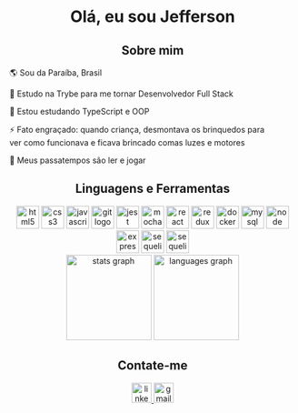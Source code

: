 <h1 align="center">Olá, eu sou Jefferson</h1>

<h2 align="center">Sobre mim</h2>

<p>🌎 Sou da Paraíba, Brasil</p>
<p>📖 Estudo na Trybe para me tornar Desenvolvedor Full Stack</p>
<p>🌱 Estou estudando TypeScript e OOP</p>
<p>⚡ Fato engraçado: quando criança, desmontava os brinquedos para</br> ver como funcionava e ficava brincado comas luzes e motores</p>
<p>🎲 Meus passatempos são ler e jogar</p>

<h2 align="center">Linguagens e Ferramentas</h2>
<div align="center">
  <img src="https://cdn.jsdelivr.net/gh/devicons/devicon/icons/html5/html5-original.svg" height="40" width="40" alt="html5 logo" />
  <img src="https://cdn.jsdelivr.net/gh/devicons/devicon/icons/css3/css3-original.svg" height="40" width="40" alt="css3 logo" />
  <img src="https://cdn.jsdelivr.net/gh/devicons/devicon/icons/javascript/javascript-original.svg" height="40" width="40" alt="javascript logo" />
  <img src="https://cdn.jsdelivr.net/gh/devicons/devicon/icons/git/git-original.svg" height="40" width="40" alt="git logo" />
  <img src="https://cdn.jsdelivr.net/gh/devicons/devicon/icons/jest/jest-plain.svg" height="40" width="40" alt="jest logo" />
  <img src="https://cdn.jsdelivr.net/gh/devicons/devicon/icons/mocha/mocha-plain.svg" height="40" width="40" alt="mocha logo" />
  <img src="https://cdn.jsdelivr.net/gh/devicons/devicon/icons/react/react-original.svg" height="40" width="40" alt="react logo" />
  <img src="https://cdn.jsdelivr.net/gh/devicons/devicon/icons/redux/redux-original.svg" height="40" width="40" alt="redux logo" />
  <img src="https://cdn.jsdelivr.net/gh/devicons/devicon/icons/docker/docker-plain.svg" height="40" width="40" alt="docker logo" />
  <img src="https://cdn.jsdelivr.net/gh/devicons/devicon/icons/mysql/mysql-original.svg" height="40" width="40" alt="mysql logo" />
  <img src="https://cdn.jsdelivr.net/gh/devicons/devicon/icons/nodejs/nodejs-original.svg" height="40" width="40" alt="node logo" />
  <img src="https://cdn.jsdelivr.net/gh/devicons/devicon/icons/express/express-original.svg" height="40" width="40" alt="express logo" />
  <img src="https://cdn.jsdelivr.net/gh/devicons/devicon/icons/sequelize/sequelize-original.svg" height="40" width="40" alt="sequelize logo" />
  <img src="https://cdn.jsdelivr.net/gh/devicons/devicon/icons/heroku/heroku-original.svg" height="40" width="40" alt="sequelize logo" />
</div>

<div align="center">
  <img src="https://github-readme-stats.vercel.app/api?hide_title=false&hide_rank=false&show_icons=true&include_all_commits=false&count_private=true&disable_animations=false&theme=github_dark&locale=pt-br&hide_border=false&username=JeffersonSimplicio" height="150" alt="stats graph"  />
  <img src="https://github-readme-stats.vercel.app/api/top-langs?locale=pt-br&hide_title=false&layout=compact&card_width=320&langs_count=5&theme=github_dark&hide_border=false&username=JeffersonSimplicio" height="150" alt="languages graph"  />
</div>

<h2 align="center">Contate-me</h2>

<div align="center">
  <a href="https://www.linkedin.com/in/jefferson-simplicio/" target="_blank">
    <img src="https://img.shields.io/static/v1?message=LinkedIn&logo=linkedin&label=&color=0077B5&logoColor=white&labelColor=&style=for-the-badge" height="35" alt="linkedin logo"  />
  </a>
  <a href="jeffersonsimplicio.js@gmail.com" target="_blank">
    <img src="https://img.shields.io/static/v1?message=Gmail&logo=gmail&label=&color=D14836&logoColor=white&labelColor=&style=for-the-badge" height="35" alt="gmail logo"  />
  </a>
</div>
